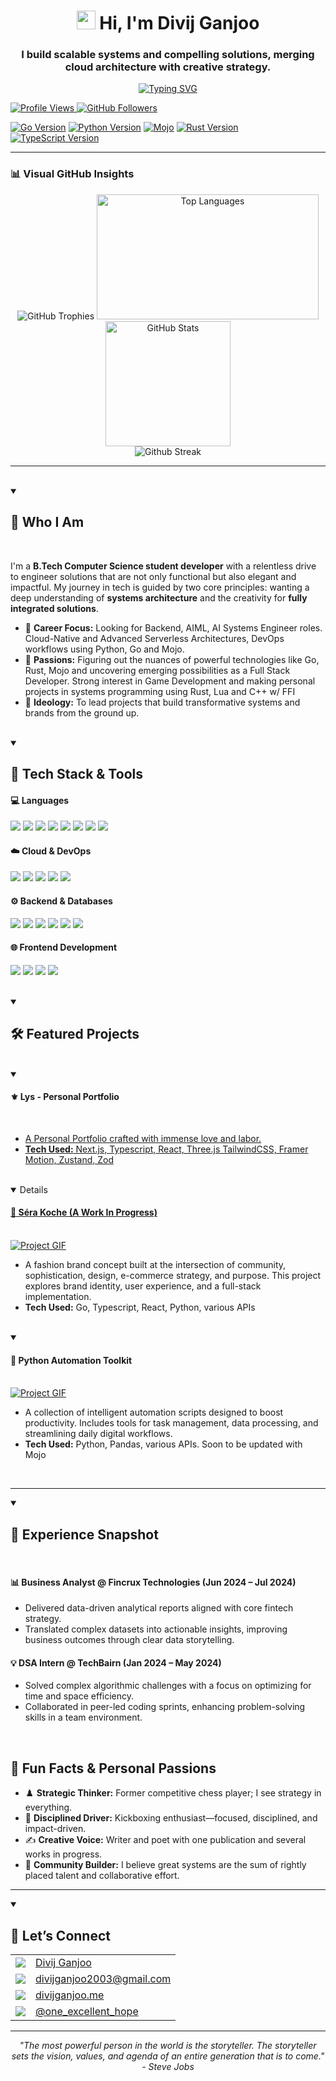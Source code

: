 <h1 align="center">
  <img src="https://media.giphy.com/media/hvRJCLFzcasrR4ia7z/giphy.gif" width="30" />
  Hi, I'm Divij Ganjoo
</h1>

<h3 align="center">I build scalable systems and compelling solutions, merging cloud architecture with creative strategy.</h3>

<p align="center">
  <a href="https://github.com/divijg19">
    <img src="https://readme-typing-svg.herokuapp.com?font=Fira+Code&size=20&pause=1000&color=3399FF¢er=true&width=435&lines=Aspiring+SDE+using+Go,+Python,+Mojo;AWS+Certified+Solutions+Architect;Full-Stack+Developer+and+Builder;AI+Advocate+and+Cybersecurity+Savvy;Open-Source+Contributor+and+Believer;Creative+Problem+Solving+Strategist" alt="Typing SVG" />
  </a>
</p>


<!-- Line 1: Profile Stats -->
<p align="left">
  <a href="https://github.com/divijg19">
    <img src="https://komarev.com/ghpvc/?username=divijg19&style=flat-square&color=blue" alt="Profile Views" />
  </a>
  <a href="https://github.com/divijg19?tab=followers">
    <img src="https://img.shields.io/github/followers/divijg19?label=Followers&style=flat-square" alt="GitHub Followers" />
  </a>
</p>

<!-- Line 2: Language Versions -->
<p align="left">
  <a href="https://go.dev/dl/"><img src="https://img.shields.io/github/v/tag/golang/go?style=flat-square&logo=go" alt="Go Version"/></a>
  <a href="https://www.python.org/downloads/"><img src="https://img.shields.io/badge/Python-3.13-3776AB?style=flat-square&logo=python" alt="Python Version"/></a>
  <a href="https://www.modular.com/max/mojo"><img src="https://img.shields.io/badge/Mojo-24.4.0-FF4A00?style=flat-square&logo=mojo&logoColor=white" alt="Mojo"/></a>
  <a href="https://www.rust-lang.org/"><img src="https://img.shields.io/github/v/release/rust-lang/rust?style=flat-square&logo=rust" alt="Rust Version"/></a>
  <a href="https://www.npmjs.com/package/typescript"><img src="https://img.shields.io/npm/v/typescript?style=flat-square&logo=typescript" alt="TypeScript Version"/></a>
</p>


---

### 📊 Visual GitHub Insights

<div align="center">
  <img src="https://trophygh.kolioaris.xyz/?username=divijg19&theme=onedark&title=-Followers,-Reviews&margin-w=10&margin-h=5&column=-1&no-frame=true&no-bg=true" alt="GitHub Trophies" />
  <img src="https://zinnia-stats.vercel.app/api/top-langs/?username=divijg19&layout=compact&hide_border=true&theme=watchdog" width = 355 height = 200 alt="Top Languages" />
  <img src="https://zinnia-stats.vercel.app/api?username=divijg19&show_icons=true&theme=watchdog&hide_border=true" height = 200 alt="GitHub Stats" />
  </br>
  <img src="https://amaryllis-sigma.vercel.app?user=divijg19&theme=watchdog&hide_border=true" alt="Github Streak">
</div>

---

<br>
<details open>
<summary><h2> 🧠 Who I Am</h2></summary>
<br>

I'm a **B.Tech Computer Science student developer** with a relentless drive to engineer solutions that are not only functional but also elegant and impactful. My journey in tech is guided by two core principles: wanting a deep understanding of **systems architecture** and the creativity for **fully integrated solutions**.

- 🔭 **Career Focus:** Looking for Backend, AIML, AI Systems Engineer roles. Cloud-Native and Advanced Serverless Architectures, DevOps workflows using Python, Go and Mojo.
- 🎉 **Passions:** Figuring out the nuances of powerful technologies like Go, Rust, Mojo and uncovering emerging possibilities as a Full Stack Developer. Strong interest in Game Development and making personal projects in systems programming using Rust, Lua and C++ w/ FFI
- 🌱 **Ideology:** To lead projects that build transformative systems and brands from the ground up.
</details>
<br>

<details open>
<summary><h2> 🧰 Tech Stack & Tools</h2></summary>


#### 💻 Languages
<p>
  <img src="https://img.shields.io/badge/Go-00ADD8?style=for-the-badge&logo=go&logoColor=white" />
  <img src="https://img.shields.io/badge/Python-3776AB?style=for-the-badge&logo=python&logoColor=white" />
  <img src="https://img.shields.io/badge/🔥 Mojo-123524?style=for-the-badge" />
  <img src="https://img.shields.io/badge/JavaScript-F7DF1E?style=for-the-badge&logo=javascript&logoColor=black" />
  <img src="https://img.shields.io/badge/TypeScript-3178C6?style=for-the-badge&logo=typescript&logoColor=white" />
  <img src="https://img.shields.io/badge/Rust-000000?style=for-the-badge&logo=rust&logoColor=white" />
  <img src="https://img.shields.io/badge/C%2B%2B-00599C?style=for-the-badge&logo=cplusplus&logoColor=white" />
  <img src="https://img.shields.io/badge/Lua-2C2D72?style=for-the-badge&logo=lua&logoColor=white" />
</p>

#### ☁️ Cloud & DevOps
<p>
  <img src="https://img.shields.io/badge/AWS-232F3E?style=for-the-badge&logo=amazon-aws&logoColor=white" />
  <img src="https://img.shields.io/badge/CloudFormation-FF9900?style=for-the-badge&logo=amazonaws&logoColor=white" />
  <img src="https://img.shields.io/badge/Docker-2496ED?style=for-the-badge&logo=docker&logoColor=white" />
  <img src="https://img.shields.io/badge/GitHub_Actions-2088FF?style=for-the-badge&logo=github-actions&logoColor=white" />
  <img src="https://img.shields.io/badge/Vercel-000000?style=for-the-badge&logo=vercel&logoColor=white" />
</p>

#### ⚙️ Backend & Databases
<p>
  <img src="https://img.shields.io/badge/Node.js-339933?style=for-the-badge&logo=nodedotjs&logoColor=white" />
  <img src="https://img.shields.io/badge/DuckDB-FFF100?style=for-the-badge&logo=duckdb&logoColor=black" />
  <img src="https://img.shields.io/badge/PostgreSQL-336791?style=for-the-badge&logo=postgresql&logoColor=white" />
  <img src="https://img.shields.io/badge/MongoDB-47A248?style=for-the-badge&logo=mongodb&logoColor=white" />
  <img src="https://img.shields.io/badge/MySQL-4479A1?style=for-the-badge&logo=mysql&logoColor=white" />
  <img src="https://img.shields.io/badge/Firebase-FFCA28?style=for-the-badge&logo=firebase&logoColor=black" />
</p>

#### 🌐 Frontend Development
<p>
  <img src="https://img.shields.io/badge/React-61DAFB?style=for-the-badge&logo=react&logoColor=black" />
  <img src="https://img.shields.io/badge/Next.js-000000?style=for-the-badge&logo=nextdotjs&logoColor=white" />
  <img src="https://img.shields.io/badge/Tailwind_CSS-06B6D4?style=for-the-badge&logo=tailwindcss&logoColor=white" />
  <img src="https://img.shields.io/badge/Bootstrap-7952B3?style=for-the-badge&logo=bootstrap&logoColor=white" />
</p>
</details>
<br>


<details open>
<summary><h2> 🛠️ Featured Projects</h2></summary>
<br>

<details open>
<summary><h4> ⚜️ Lys - Personal Portfolio</h4></summary>
<br>
<a href="htttps://divijganjoo.me">
<ul>
<li>A Personal Portfolio crafted with immense love and labor.</li>
<li><strong>Tech Used:</strong> Next.js, Typescript, React, Three.js TailwindCSS, Framer Motion, Zustand, Zod</li>
</ul>
</details>

</br>

<details open>
<summary><h4> 🎨 Séra Koche (A Work In Progress)</h4></summary>
<br>
<a href="https://github.com/divijg19/project-sera-koche">
  <img src="https://user-images.githubusercontent.com/74038190/212284193-7ce8032b-0294-4379-9c40-7e1e94448575.gif" alt="Project GIF" />
</a>
<ul>
<li>A fashion brand concept built at the intersection of community, sophistication, design, e-commerce strategy, and purpose. This project explores brand identity, user experience, and a full-stack implementation.</li>
<li><strong>Tech Used:</strong> Go, Typescript, React, Python, various APIs</li>
</ul>
</details>

</br>

<details open>
<summary><h4> 🤖 Python Automation Toolkit</h4></summary>
<br>
<a href="https://github.com/divijg19/project-automation-toolkit">
  <img src="https://user-images.githubusercontent.com/74038190/212284193-7ce8032b-0294-4379-9c40-7e1e94448575.gif" alt="Project GIF" />
</a>
<ul>
<li>A collection of intelligent automation scripts designed to boost productivity. Includes tools for task management, data processing, and streamlining daily digital workflows.</li>
<li><strong>Tech Used:</strong> Python, Pandas, various APIs. Soon to be updated with Mojo</li>
</ul>
</details>

</details>
<br>

---

<details open>
<summary><h2> 💼 Experience Snapshot</h2></summary>
<br>

#### 📊 Business Analyst @ Fincrux Technologies (Jun 2024 – Jul 2024)
<ul>
  <li>Delivered data-driven analytical reports aligned with core fintech strategy.</li>
  <li>Translated complex datasets into actionable insights, improving business outcomes through clear data storytelling.</li>
</ul>

#### 💡 DSA Intern @ TechBairn (Jan 2024 – May 2024)
<ul>
  <li>Solved complex algorithmic challenges with a focus on optimizing for time and space efficiency.</li>
  <li>Collaborated in peer-led coding sprints, enhancing problem-solving skills in a team environment.</li>
</ul>

</details>
<br>

<h2> 🧠 Fun Facts & Personal Passions</h2>

-   ♟️ **Strategic Thinker:** Former competitive chess player; I see strategy in everything.
-   🥊 **Disciplined Driver:** Kickboxing enthusiast—focused, disciplined, and impact-driven.
-   ✍️ **Creative Voice:** Writer and poet with one publication and several works in progress.
-   💬 **Community Builder:** I believe great systems are the sum of rightly placed talent and collaborative effort.

---

<details open>
<summary><h2> 💬 Let’s Connect</h2></summary>


<table>
  <tr>
    <td valign="middle">
      <a href="https://www.linkedin.com/in/divij-ganjoo/" target="_blank">
        <img src="https://img.shields.io/badge/LinkedIn-0A66C2?style=for-the-badge&logo=linkedin&logoColor=white" />
      </a>
    </td>
    <td valign="middle">
      <a href="https://www.linkedin.com/in/divij-ganjoo/" target="_blank">Divij Ganjoo</a>
    </td>
  </tr>
  <tr>
    <td valign="middle">
      <a href="mailto:divijganjoo2003@gmail.com" target="_blank">
        <img src="https://img.shields.io/badge/Gmail-D14836?style=for-the-badge&logo=gmail&logoColor=white" />
      </a>
    </td>
    <td valign="middle">
      <a href="mailto:divijganjoo2003@gmail.com" target="_blank">divijganjoo2003@gmail.com</a>
    </td>
  </tr>
  <tr>
    <td valign="middle">
      <a href="https://divijganjoo.me" target="_blank">
        <img src="https://img.shields.io/badge/Portfolio-255E63?style=for-the-badge&logo=vercel&logoColor=white" />
      </a>
    </td>
    <td valign="middle">
      <a href="https://divijganjoo.me" target="_blank">divijganjoo.me</a>
    </td>
  </tr>
  <tr>
    <td valign="middle">
      <a href="https://www.instagram.com/one_excellent_hope/" target="_blank">
        <img src="https://img.shields.io/badge/Instagram-E4405F?style=for-the-badge&logo=instagram&logoColor=white" />
      </a>
    </td>
    <td valign="middle">
      <a href="https://www.instagram.com/one_excellent_hope/" target="_blank">@one_excellent_hope</a>
    </td>
  </tr>
</table>
</details>

---

<p align="center">
  <i>"The most powerful person in the world is the storyteller. The storyteller sets the vision, values, and agenda of an entire generation that is to come." - Steve Jobs</i>
</p>
